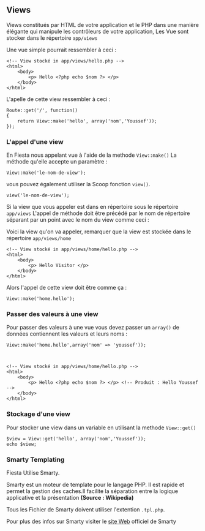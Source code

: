 
## Views

Views constitués par HTML de votre application et le PHP dans une manière élégante qui manipule les contrôleurs de votre application, Les Vue sont stocker dans le répertoire `app/views`

Une vue simple pourrait ressembler à ceci :

	<!-- View stocké in app/views/hello.php -->
	<html>
		<body>
			<p> Hello <?php echo $nom ?> </p>
		</body>
	</html>

L'apelle de cette view ressembler à ceci :

	Route::get('/', function()
	{
		return View::make('hello', array('nom','Youssef'));
	});

### L'appel d'une view

En Fiesta nous appelant vue à l'aide de la methode `View::make()` La méthode qu'elle accepte un paramètre :

	View::make('le-nom-de-view');

vous pouvez également utiliser la Scoop fonction `view()`.

	view('le-nom-de-view');

Si la view que vous appeler est dans en répertoire sous le répertoire `app/views` L'appel de méthode doit être précédé par le nom de répertoire séparant par un point avec le nom du view comme ceci :

Voici la view qu'on va appeler, remarquer que la view est stockée dans le répertoire `app/views/home`

	<!-- View stocké in app/views/home/hello.php -->
	<html>
		<body>
			<p> Hello Visitor </p>
		</body>
	</html>

Alors l'appel de cette view doit être comme ça :

	View::make('home.hello');

### Passer des valeurs à une view

Pour passer des valeurs à une vue vous devez passer un `array()` de données contiennent les valeurs et leurs noms :

	View::make('home.hello',array('nom' => 'youssef'));



	<!-- View stocké in app/views/home/hello.php -->
	<html>
		<body>
			<p> Hello <?php echo $nom ?> </p> <!-- Produit : Hello Youssef -->
		</body>
	</html>

### Stockage d'une view

Pour stocker une view dans un variable en utilisant la methode `View::get()`

	$view = View::get('hello', array('nom','Youssef'));
	echo $view;

### Smarty Templating

Fiesta Utilise Smarty.

Smarty est un moteur de template pour le langage PHP. Il est rapide et permet la gestion des caches.Il facilite la séparation entre la logique applicative et la présentation **(Source : Wikipedia)**

Tous les Fichier de Smarty doivent utiliser l'extention `.tpl.php`.

Pour plus des infos sur Smarty visiter le [site Web](http://www.smarty.net/) officiel de Smarty